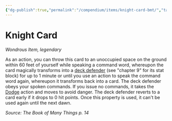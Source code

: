 ```yaml
---
{"dg-publish":true,"permalink":"/compendium/items/knight-card-bmt/","tags":["compendium/src/5e/bmt","item/rarity/legendary","item/wondrous"]}
---
```


# Knight Card
*Wondrous Item, legendary*  


As an action, you can throw this card to an unoccupied space on the ground within 60 feet of yourself while speaking a command word, whereupon the card magically transforms into a [deck defender](compendium/bestiary/construct/deck-defender-bmt.md) (see "chapter 9" for its stat block) for up to 1 minute or until you use an action to speak the command word again, whereupon it transforms back into a card. The deck defender obeys your spoken commands. If you issue no commands, it takes the [Dodge](rules/actions.md#Dodge) action and moves to avoid danger. The deck defender reverts to a card early if it drops to 0 hit points. Once this property is used, it can't be used again until the next dawn.

*Source: The Book of Many Things p. 14*